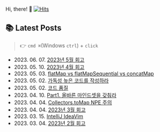 
Hi, there! 👋
[![Hits](https://hits.seeyoufarm.com/api/count/incr/badge.svg?url=https%3A%2F%2Fgithub.com%2Fgoldcrestwilma%2Fhit-counter&count_bg=%2379C83D&title_bg=%23555555&icon=github.svg&icon_color=%23E7E7E7&title=hits&edge_flat=false)](https://hits.seeyoufarm.com)


## 📚 Latest Posts
> 👉 `cmd ⌘`(Windows `ctrl`) + `click`
<ul>
<li>2023. 06. 07. <a target='_blank' href="https://velog.io/@minkyu__k/5%EC%9B%94-%ED%9A%8C%EA%B3%A0">2023년 5월 회고</a></li><li>2023. 05. 10. <a target='_blank' href="https://velog.io/@minkyu__k/2023%EB%85%84-4%EC%9B%94-%ED%9A%8C%EA%B3%A0">2023년 4월 회고</a></li><li>2023. 05. 03. <a target='_blank' href="https://velog.io/@minkyu__k/flatMap-vs-flatMapSequential-vs-concatMap">flatMap vs flatMapSequential vs concatMap</a></li><li>2023. 05. 02. <a target='_blank' href="https://velog.io/@minkyu__k/%EA%B0%80%EB%8F%85%EC%84%B1-%EB%86%92%EC%9D%80-%EC%BD%94%EB%93%9C%EB%A5%BC-%EC%9E%91%EC%84%B1%ED%95%98%EB%9D%BC">가독성 높은 코드를 작성하라</a></li><li>2023. 05. 02. <a target='_blank' href="https://velog.io/@minkyu__k/%EC%BD%94%EB%93%9C-%ED%92%88%EC%A7%88">코드 품질</a></li><li>2023. 04. 10. <a target='_blank' href="https://velog.io/@minkyu__k/Part1.-%EC%98%AC%EB%B0%94%EB%A5%B8-%EB%A7%88%EC%9D%B8%EB%93%9C%EC%85%8B%EC%9D%84-%EA%B0%96%EC%B6%B0%EB%9D%BC">Part1. 올바른 마인드셋을 갖춰라</a></li><li>2023. 04. 04. <a target='_blank' href="https://velog.io/@minkyu__k/Collector.toMap-NPE-%EC%A3%BC%EC%9D%98">Collectors.toMap NPE 주의</a></li><li>2023. 04. 04. <a target='_blank' href="https://velog.io/@minkyu__k/2023%EB%85%84-3%EC%9B%94-%ED%9A%8C%EA%B3%A0">2023년 3월 회고</a></li><li>2023. 03. 15. <a target='_blank' href="https://velog.io/@minkyu__k/IntelliJ-IdeaVim">IntelliJ IdeaVim</a></li><li>2023. 03. 04. <a target='_blank' href="https://velog.io/@minkyu__k/2023%EB%85%84-2%EC%9B%94-%ED%9A%8C%EA%B3%A0">2023년 2월 회고</a></li></ul>